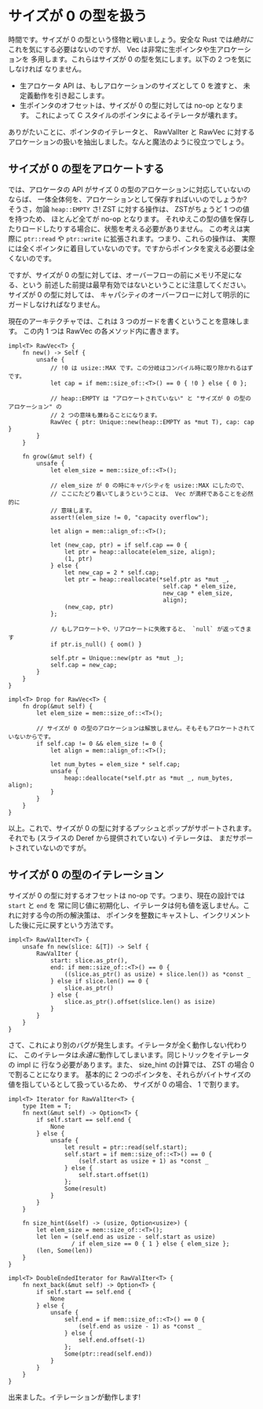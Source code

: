 <!--
# Handling Zero-Sized Types
-->

# サイズが 0 の型を扱う

<!--
It's time. We're going to fight the specter that is zero-sized types. Safe Rust
*never* needs to care about this, but Vec is very intensive on raw pointers and
raw allocations, which are exactly the two things that care about
zero-sized types. We need to be careful of two things:
-->

時間です。サイズが 0 の型という怪物と戦いましょう。安全な Rust では*絶対に*
これを気にする必要はないのですが、 Vec は非常に生ポインタや生アロケーションを
多用します。これらはサイズが 0 の型を気にします。以下の 2 つを気にしなければ
なりません。

<!--
* The raw allocator API has undefined behavior if you pass in 0 for an
  allocation size.
* raw pointer offsets are no-ops for zero-sized types, which will break our
  C-style pointer iterator.
-->

* 生アロケータ API は、もしアロケーションのサイズとして 0 を渡すと、
  未定義動作を引き起こします。
* 生ポインタのオフセットは、サイズが 0 の型に対しては no-op となります。
  これによって C スタイルのポインタによるイテレータが壊れます。

<!--
Thankfully we abstracted out pointer-iterators and allocating handling into
RawValIter and RawVec respectively. How mysteriously convenient.
-->

ありがたいことに、ポインタのイテレータと、 RawValIter と RawVec に対する
アロケーションの扱いを抽出しました。なんと魔法のように役立つでしょう。




<!--
## Allocating Zero-Sized Types
-->

## サイズが 0 の型をアロケートする

<!--
So if the allocator API doesn't support zero-sized allocations, what on earth
do we store as our allocation? Why, `heap::EMPTY` of course! Almost every operation
with a ZST is a no-op since ZSTs have exactly one value, and therefore no state needs
to be considered to store or load them. This actually extends to `ptr::read` and
`ptr::write`: they won't actually look at the pointer at all. As such we never need
to change the pointer.
-->

では、アロケータの API がサイズ 0 の型のアロケーションに対応していないのならば、
一体全体何を、アロケーションとして保存すればいいのでしょうか? そうさ，勿論 `heap::EMPTY` さ!
ZST に対する操作は、 ZSTがちょうど 1 つの値を持つため、 ほとんど全てが no-op となります。
それゆえこの型の値を保存したりロードしたりする場合に、状態を考える必要がありません。
この考えは実際に `ptr::read` や `ptr::write` に拡張されます。つまり、これらの操作は、
実際には全くポインタに着目していないのです。ですからポインタを変える必要は全くないのです。

<!--
Note however that our previous reliance on running out of memory before overflow is
no longer valid with zero-sized types. We must explicitly guard against capacity
overflow for zero-sized types.
-->

ですが、サイズが 0 の型に対しては、オーバーフローの前にメモリ不足になる、という
前述した前提は最早有効ではないということに注意してください。サイズが 0 の型に対しては、
キャパシティのオーバーフローに対して明示的にガードしなければなりません。

<!--
Due to our current architecture, all this means is writing 3 guards, one in each
method of RawVec.
-->

現在のアーキテクチャでは、これは 3 つのガードを書くということを意味します。
この内 1 つは RawVec の各メソッド内に書きます。

```rust,ignore
impl<T> RawVec<T> {
    fn new() -> Self {
        unsafe {
            // !0 は usize::MAX です。この分岐はコンパイル時に取り除かれるはずです。
            let cap = if mem::size_of::<T>() == 0 { !0 } else { 0 };

            // heap::EMPTY は "アロケートされていない" と "サイズが 0 の型のアロケーション" の
            // 2 つの意味も兼ねることになります。
            RawVec { ptr: Unique::new(heap::EMPTY as *mut T), cap: cap }
        }
    }

    fn grow(&mut self) {
        unsafe {
            let elem_size = mem::size_of::<T>();

            // elem_size が 0 の時にキャパシティを usize::MAX にしたので、
            // ここにたどり着いてしまうということは、 Vec が満杯であることを必然的に
            // 意味します。
            assert!(elem_size != 0, "capacity overflow");

            let align = mem::align_of::<T>();

            let (new_cap, ptr) = if self.cap == 0 {
                let ptr = heap::allocate(elem_size, align);
                (1, ptr)
            } else {
                let new_cap = 2 * self.cap;
                let ptr = heap::reallocate(*self.ptr as *mut _,
                                            self.cap * elem_size,
                                            new_cap * elem_size,
                                            align);
                (new_cap, ptr)
            };

            // もしアロケートや、リアロケートに失敗すると、 `null` が返ってきます
            if ptr.is_null() { oom() }

            self.ptr = Unique::new(ptr as *mut _);
            self.cap = new_cap;
        }
    }
}

impl<T> Drop for RawVec<T> {
    fn drop(&mut self) {
        let elem_size = mem::size_of::<T>();

        // サイズが 0 の型のアロケーションは解放しません。そもそもアロケートされていないからです。
        if self.cap != 0 && elem_size != 0 {
            let align = mem::align_of::<T>();

            let num_bytes = elem_size * self.cap;
            unsafe {
                heap::deallocate(*self.ptr as *mut _, num_bytes, align);
            }
        }
    }
}
```

<!--
That's it. We support pushing and popping zero-sized types now. Our iterators
(that aren't provided by slice Deref) are still busted, though.
-->

以上。これで、サイズが 0 の型に対するプッシュとポップがサポートされます。
それでも (スライスの Deref から提供されていない) イテレータは、
まだサポートされていないのですが。




<!--
## Iterating Zero-Sized Types
-->

## サイズが 0 の型のイテレーション

<!--
Zero-sized offsets are no-ops. This means that our current design will always
initialize `start` and `end` as the same value, and our iterators will yield
nothing. The current solution to this is to cast the pointers to integers,
increment, and then cast them back:
-->

サイズが 0 の型に対するオフセットは no-op です。つまり、現在の設計では `start` と `end` を
常に同じ値に初期化し、イテレータは何も値を返しません。これに対する今の所の解決策は、
ポインタを整数にキャストし、インクリメントした後に元に戻すという方法です。

```rust,ignore
impl<T> RawValIter<T> {
    unsafe fn new(slice: &[T]) -> Self {
        RawValIter {
            start: slice.as_ptr(),
            end: if mem::size_of::<T>() == 0 {
                ((slice.as_ptr() as usize) + slice.len()) as *const _
            } else if slice.len() == 0 {
                slice.as_ptr()
            } else {
                slice.as_ptr().offset(slice.len() as isize)
            }
        }
    }
}
```

<!--
Now we have a different bug. Instead of our iterators not running at all, our
iterators now run *forever*. We need to do the same trick in our iterator impls.
Also, our size_hint computation code will divide by 0 for ZSTs. Since we'll
basically be treating the two pointers as if they point to bytes, we'll just
map size 0 to divide by 1.
-->

さて、これにより別のバグが発生します。イテレータが全く動作しない代わりに、
このイテレータは*永遠に*動作してしまいます。同じトリックをイテレータの impl に
行なう必要があります。また、 size_hint の計算では、 ZST の場合 0 で割ることになります。
基本的に 2 つのポインタを、それらがバイトサイズの値を指しているとして扱っているため、
サイズが 0 の場合、 1 で割ります。

```rust,ignore
impl<T> Iterator for RawValIter<T> {
    type Item = T;
    fn next(&mut self) -> Option<T> {
        if self.start == self.end {
            None
        } else {
            unsafe {
                let result = ptr::read(self.start);
                self.start = if mem::size_of::<T>() == 0 {
                    (self.start as usize + 1) as *const _
                } else {
                    self.start.offset(1)
                };
                Some(result)
            }
        }
    }

    fn size_hint(&self) -> (usize, Option<usize>) {
        let elem_size = mem::size_of::<T>();
        let len = (self.end as usize - self.start as usize)
                  / if elem_size == 0 { 1 } else { elem_size };
        (len, Some(len))
    }
}

impl<T> DoubleEndedIterator for RawValIter<T> {
    fn next_back(&mut self) -> Option<T> {
        if self.start == self.end {
            None
        } else {
            unsafe {
                self.end = if mem::size_of::<T>() == 0 {
                    (self.end as usize - 1) as *const _
                } else {
                    self.end.offset(-1)
                };
                Some(ptr::read(self.end))
            }
        }
    }
}
```

<!--
And that's it. Iteration works!
-->

出来ました。イテレーションが動作します!
